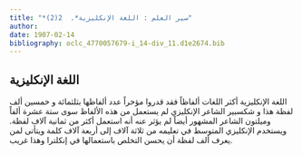 ```yaml
---
title: "*سير العلم : اللغة الإنكليزية*.  2(2)"
author: 
date: 1907-02-14
bibliography: oclc_4770057679-i_14-div_11.d1e2674.bib
---
```




##  اللغة الإنكليزية 


 اللغة الإنكليزية أكثر اللغات ألفاظاً فقد قدروا مؤخراً عدد ألفاظها بثلثمائة و  خمسين  ألف  لفظة هذا و  شكسبير  الشاعر الإنكليزي لم يستعمل من هذه الألفاظ سوى  ستة  عشرة  ألفاً وميلتون الشاعر المشهور أيضاً لم يؤثر عنه أنه استعمل أكثر من  ثمانية آلاف  لفظة. ويستخدم الإنكليزي المتوسط في تعليمه من  ثلاثة آلاف  إلى  أربعة آلاف  كلمة ويتأتى لمن يعرف  ألف  لفظة أن يحسن التخلص باستعمالها في إنكلترا وهذا غريب. 
